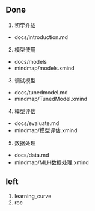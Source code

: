 ## Done
1. 初学介绍
- docs/introduction.md
2. 模型使用
- docs/models
- mindmap/models.xmind
3. 调试模型
- docs/tunedmodel.md
- mindmap/TunedModel.xmind
4. 模型评估
- docs/evaluate.md
- mindmap/模型评估.xmind
5. 数据处理
- docs/data.md
- mindmap/MLH数据处理.xmind
## left
1. learning_curve
2. roc


